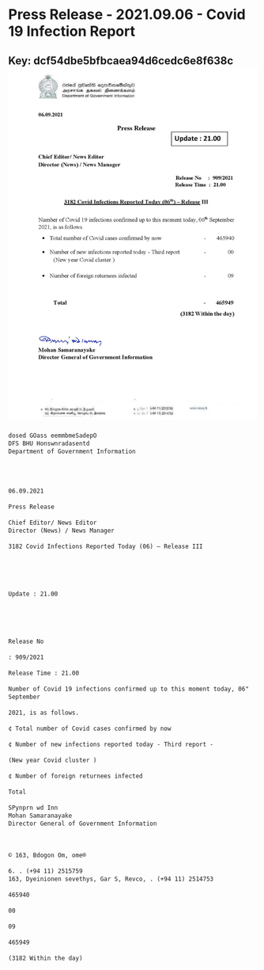 # Press Release - 2021.09.06 - Covid 19 Infection Report 
Key: dcf54dbe5bfbcaea94d6cedc6e8f638c 
![img](img/dcf54dbe5bfbcaea94d6cedc6e8f638c.jpg)
---
```
dosed GOass eemmbmeSadepO
DFS BHU Honswnradasentd
Department of Government Information

 
 

06.09.2021

Press Release

Chief Editor/ News Editor
Director (News) / News Manager

3182 Covid Infections Reported Today (06) — Release III

 

 

Update : 21.00

 

 

Release No

: 909/2021

Release Time : 21.00

Number of Covid 19 infections confirmed up to this moment today, 06" September

2021, is as follows.

¢ Total number of Covid cases confirmed by now

¢ Number of new infections reported today - Third report -

(New year Covid cluster )

¢ Number of foreign returnees infected

Total

SPynprn wd Inn
Mohan Samaranayake
Director General of Government Information

  

© 163, Bdogon Om, ome®

6. . (+94 11) 2515759
163, Dyeinionen sevethys, Gar S, Revco, . (+94 11) 2514753

465940

00

09

465949

(3182 Within the day)

```
